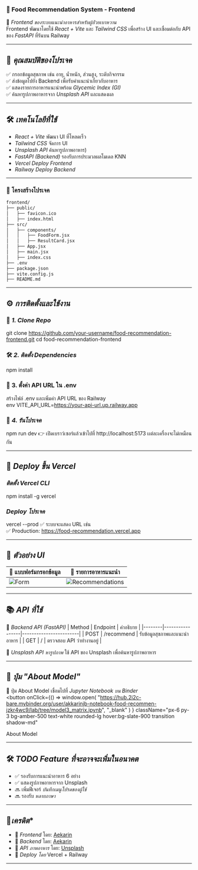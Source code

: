### 🥗 Food Recommendation System - Frontend

🚀 *Frontend ของระบบแนะนำอาหารสำหรับผู้ป่วยเบาหวาน*  
Frontend พัฒนาโดยใช้ *React + Vite* และ *Tailwind CSS* เพื่อสร้าง UI และเชื่อมต่อกับ API ของ *FastAPI* ที่รันบน Railway  

---

## 📌 *คุณสมบัติของโปรเจค*
✅ กรอกข้อมูลสุขภาพ เช่น อายุ, น้ำหนัก, ส่วนสูง, ระดับกิจกรรม  
✅ ส่งข้อมูลไปยัง Backend เพื่อรับคำแนะนำเกี่ยวกับอาหาร  
✅ แสดงรายการอาหารแนะนำพร้อม *Glycemic Index (GI)*  
✅ ค้นหารูปภาพอาหารจาก *Unsplash API* และแสดงผล  

---

## 🛠️ *เทคโนโลยีที่ใช้*
- *React + Vite* พัฒนา UI ที่โหลดเร็ว  
- *Tailwind CSS*  จัดการ UI   
- *Unsplash API* ค้นหารูปภาพอาหาร) 
- *FastAPI (Backend)* รองรับการประมวลผลโมเดล KNN  
- *Vercel Deploy Frontend*  
- *Railway Deploy Backend*  

---

### 📂 **โครงสร้างโปรเจค**
```sh
frontend/
├── public/
│   ├── favicon.ico
│   ├── index.html
├── src/
│   ├── components/
│   │   ├── FoodForm.jsx
│   │   ├── ResultCard.jsx
│   ├── App.jsx
│   ├── main.jsx
│   ├── index.css
├── .env
├── package.json
├── vite.config.js
├── README.md
```

---

## ⚙️ *การติดตั้งและใช้งาน*
### 🚀 *1. Clone Repo*
git clone https://github.com/your-username/food-recommendation-frontend.git
cd food-recommendation-frontend

### 🛠 *2. ติดตั้ง Dependencies*
npm install

### 🔑 **3. ตั้งค่า API URL ใน .env**
สร้างไฟล์ .env และเพิ่มค่า API URL ของ Railway  
env
VITE_API_URL=https://your-api-url.up.railway.app

### 🏃️ *4. รันโปรเจค*
npm run dev
👉 เปิดเบราว์เซอร์แล้วเข้าไปที่ http://localhost:5173 เเต่ละเครื่องจะไม่เหมือนกัน 

---

## 🚀 *Deploy ขึ้น Vercel*
### *ติดตั้ง Vercel CLI*
npm install -g vercel
### *Deploy โปรเจค*
vercel --prod
✅ ระบบจะแสดง URL เช่น  
✅ Production: https://food-recommendation.vercel.app

---

## 📸 *ตัวอย่าง UI*
| 📌 แบบฟอร์มกรอกข้อมูล | 📌 รายการอาหารแนะนำ |
|----------------------|----------------------|
| ![Form](https://i.imgur.com/example1.png) | ![Recommendations](https://i.imgur.com/example2.png) |

---

## 📚 *API ที่ใช้*
📌 *Backend API (FastAPI)*
| Method | Endpoint            | คำอธิบาย               |
|--------|-----------------|------------------------|
| POST | /recommend    | รับข้อมูลสุขภาพและแนะนำอาหาร |
| GET  | /             | ตรวจสอบ API ว่าทำงานอยู่ |

📌 *Unsplash API หารูปภาพ*
ใช้ API ของ Unsplash เพื่อค้นหารูปภาพอาหาร  

---

## 🤖 *ปุ่ม "About Model"*
📌 ปุ่ม About Model เชื่อมไปที่ *Jupyter Notebook บน Binder*  
<button
  onClick={() =>
    window.open(
      "https://hub.2i2c-bare.mybinder.org/user/akkarinjb-notebook-food-recommen-jzkr4wc9/lab/tree/model3_matrix.ipynb",
      "_blank"
    )
  }
  className="px-6 py-3 bg-amber-500 text-white rounded-lg hover:bg-slate-900 transition shadow-md"
>
  About Model
</button>

---

## 🛠️ *TODO Feature ที่จะอาจจะเพิ่มในอนาคต*
- ✅ รองรับการแนะนำอาหาร 6 อย่าง  
- ✅ แสดงรูปภาพอาหารจาก Unsplash  
- 🔜 เพิ่มฟีเจอร์ *บันทึกเมนูโปรดของผู้ใช้*  
- 🔜 รองรับ *หลายภาษา*  

---

## 🤝*เครดิต**
- 🐹 *Frontend* โดย: [Aekarin](https://github.com/AkkarinJB)  
- 🐺 *Backend* โดย: [Aekarin](https://github.com/AkkarinJB/Food-API.git)  
- 📸 *API ภาพอาหาร* โดย: [Unsplash](https://unsplash.com/)  
- 🏡 *Deploy โดย* Vercel + Railway  

---
